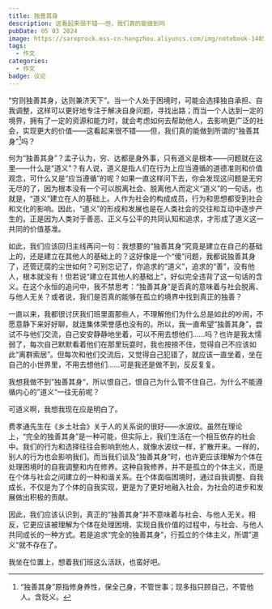 ```yaml
---
title: 独善其身
description: 这看起来很不错——但，我们真的能做到吗
pubDate: 05 03 2024
image: https://saroprock.oss-cn-hangzhou.aliyuncs.com/img/notebook-1405306_1280.jpg
tags:
  - 作文
categories:
  - 作文
badge: 议论
---
```


“穷则独善其身，达则兼济天下”。当一个人处于困境时，可能会选择独自承担、自我调整，这样可以更好地专注于解决自身问题，寻找出路；而当一个人达到一定的境界，拥有了一定的资源和能力时，就会考虑如何去帮助他人，去影响更广泛的社会，实现更大的价值——这看起来很不错——但，我们真的能做到所谓的“独善其身”[^1]吗？

[^1]: “独善其身”原指修身养性，保全己身，不管世事；现多指只顾自己，不管他人。含贬义。

何为“独善其身”？孟子认为，穷、达都是身外事，只有道义是根本——问题就在这里——什么是“道义”？有人说，道义是指人们在行为上应当遵循的道德准则和价值观念，可什么又是“应当遵循”的呢？如果一直这样问下去，你会发现这问题是无穷无尽的了，因为根本没有一个可以脱离社会、脱离他人而定义“道义”的一句话，也就是，“道义”建立在人的基础上。人作为社会的构成成员，行为和思想都受到社会和文化的影响。因此，“道义”的形成和发展也是在人类社会的交往和互动中逐步产生的。正是因为人类对于善恶、正义与公平的共同认知和追求，才形成了道义这一共同的价值基准。

如此，我们应该回归主线再问一句：我想要的“独善其身”究竟是建立在自己的基础上的，还是建立在其他人的基础上的？这好像是一个“傻”问题，我都说独善其身了，还管迂腐的尘世如何？可别忘记了，你追求的“道义”，追求的“善”，没有他人，根本就没有！但若说“建立在其他人的基础上”，好似完全违背了这一句话的含义。在这个永恒的追问中，我不禁思考：“独善其身”是否真的意味着与社会脱离、与他人无关？或者说，我们是否真的能够在孤立的境界中找到真正的独善？

一直以来，我都很讨厌我们班里面那些人，不理解他们为什么总是如此的吵闹，不愿意静下来好好聊，就连集体荣誉感也没有的。所以，我一直希望“独善其身”，尝试不与他们交流，自己安安静静地坐着，可以不用去想他们……吗？也许是我太懦弱了，每次自己默默看着他们在那里玩耍时，我也按捺不住，觉得自己不应该如此“离群索居”。但每次和他们交流后，又觉得自己犯错了，就应该一直坐着，坐在自己的小世界里，不用去想他们……可是我还是做不到，反反复复。

我想我做不到”独善其身“，所以恨自己，恨自己为什么管不住自己，为什么不能遵循内心的”道义“一往无前呢？

可道义啊，我想我现在应是明白了。

费孝通先生在《乡土社会》关于人的关系说的很好——水波纹。虽然在理论上，“完全的独善其身”是一种可能，但实际上，我们生活在一个相互依存的社会中。我们的行为和选择往往会影响到他人，就像水波纹一样，扩散开来。一样的，别人的行为也会影响我们。而当我们谈及“独善其身”时，也许更应该理解为个体在处理困境时的自我调整和内在修养。这种自我修养，并不是孤立的个体主义，而是在个体与社会之间建立的一种和谐关系。在个体面临困境时，通过自我调整、自我成长，不仅是为了个体的自我实现，更是为了更好地融入社会，为社会的进步和发展做出积极的贡献。

因此，我们应该认识到，真正的“独善其身”并不意味着与社会、与他人无关。相反，它更应该被理解为个体在处理困境、实现自我价值的过程中，与社会、与他人共同成长的一种方式。若是追求“完全的独善其身”，行孤立的个体主义，所谓”道义“就不存在了。

我坐在位置上，想着我们班这么活跃，也蛮好吧。
